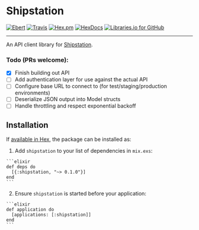 # Shipstation

[![Ebert](https://ebertapp.io/github/johnhamelink/shipstation.svg)](https://ebertapp.io/github/johnhamelink/shipstation)
[![Travis](https://img.shields.io/travis/johnhamelink/shipstation.svg)](https://travis-ci.org/johnhamelink/shipstation)
[![Hex.pm](https://img.shields.io/hexpm/v/shipstation.svg)](https://hex.pm/packages/shipstation)
[![HexDocs](https://img.shields.io/badge/hex-docs-blue.svg)](https://hexdocs.pm/shipstation)
[![Libraries.io for GitHub](https://img.shields.io/librariesio/github/johnhamelink/shipstation.svg)](https://libraries.io/github/johnhamelink/shipstation)

---

An API client library for [Shipstation](https://shipstation.com).

### Todo (PRs welcome):

 - [x] Finish building out API
 - [ ] Add authentication layer for use against the actual API
 - [ ] Configure base URL to connect to (for test/staging/production environments)
 - [ ] Deserialize JSON output into Model structs
 - [ ] Handle throttling and respect exponential backoff

## Installation

If [available in Hex](https://hex.pm/docs/publish), the package can be installed as:

  1. Add `shipstation` to your list of dependencies in `mix.exs`:

    ```elixir
    def deps do
      [{:shipstation, "~> 0.1.0"}]
    end
    ```

  2. Ensure `shipstation` is started before your application:

    ```elixir
    def application do
      [applications: [:shipstation]]
    end
    ```

